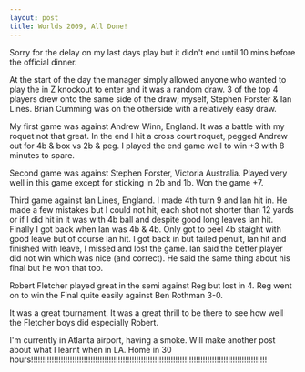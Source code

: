 ```yaml
---
layout: post
title: Worlds 2009, All Done!
---
```

<p>Sorry for the delay on my last days play but it didn't end until 10 mins before the official dinner.</p>
<p>At the start of the day the manager simply allowed anyone who wanted to play the in Z knockout to enter and it was a random draw. 3 of the top 4 players drew onto the same side of the draw; myself, Stephen Forster &amp; Ian Lines. Brian Cumming was on the otherside with a relatively easy draw.</p>
<p>My first game was against Andrew Winn, England. It was a battle with my roquet not that great. In the end I hit a cross court roquet, pegged Andrew out for 4b &amp; box vs 2b &amp; peg. I played the end game well to win +3 with 8 minutes to spare.</p>
<p>Second game was against Stephen Forster, Victoria Australia. Played very well in this game except for sticking in 2b and 1b. Won the game +7.</p>
<p>Third game against Ian Lines, England. I made 4th turn 9 and Ian hit in. He made a few mistakes but I could not hit, each shot not shorter than 12 yards or if I did hit in it was with 4b ball and despite good long leaves Ian hit. Finally I got back when Ian was 4b &amp; 4b. Only got to peel 4b staight with good leave but of course Ian hit. I got back in but failed penult, Ian hit and finished with leave, I missed and lost the game. Ian said the better player did not win which was nice (and correct). He said the same thing about his final but he won that too.</p>
<p>Robert Fletcher played great in the semi against Reg but lost in 4. Reg went on to win the Final quite easily against Ben Rothman 3-0.</p>
<p>It was a great tournament. It was a great thrill to be there to see how well the Fletcher boys did especially Robert.</p>
<p>I'm currently in Atlanta airport, having a smoke. Will make another post about what I learnt when in LA. Home in 30 hours!!!!!!!!!!!!!!!!!!!!!!!!!!!!!!!!!!!!!!!!!!!!!!!!!!!!!!!!!!!!!!!!!!!!!!!!!!!!!!!!!!!!!!!!!!!!!!!!!!!!!!!</p>
